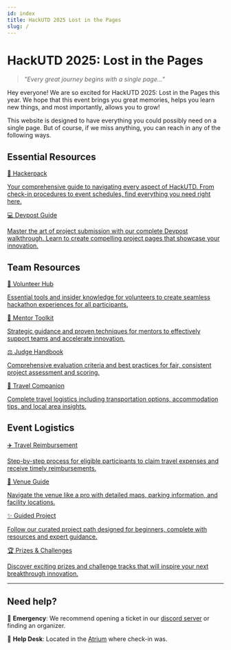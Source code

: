 ```yaml
---
id: index
title: HackUTD 2025 Lost in the Pages
slug: /
---
```


# HackUTD 2025: Lost in the Pages

> _"Every great journey begins with a single page..."_

Hey everyone! We are so excited for HackUTD 2025: Lost in the Pages this year. We hope that this event brings you great memories, helps you learn new things, and most importantly, allows you to grow!

This website is designed to have everything you could possibly need on a single page. But of course, if we miss anything, you can reach in any of the following ways.

<h2 className="section-header">Essential Resources</h2>

<div className="primary-cards">
  <a href="/dayof/general-hackerpack" className="notion-card notion-card--primary notion-card-link">
    <div className="notion-card-header">
      <span className="notion-card-emoji">🎒</span>
      Hackerpack
    </div>
    <p className="notion-card-description">
      Your comprehensive guide to navigating every aspect of HackUTD. From check-in procedures to event schedules, find everything you need right here.
    </p>
  </a>
  
  <a href="/dayof/devpost-guide" className="notion-card notion-card--primary notion-card-link">
    <div className="notion-card-header">
      <span className="notion-card-emoji">💻</span>
      Devpost Guide
    </div>
    <p className="notion-card-description">
      Master the art of project submission with our complete Devpost walkthrough. Learn to create compelling project pages that showcase your innovation.
    </p>
  </a>
</div>

<h2 className="section-header">Team Resources</h2>

<div className="custom-card-grid">
  <a href="/dayof/volunteer-hackerpack" className="notion-card notion-card--volunteer notion-card-link">
    <div className="notion-card-header">
      <span className="notion-card-emoji">🙋</span>
      Volunteer Hub
    </div>
    <p className="notion-card-description">
      Essential tools and insider knowledge for volunteers to create seamless hackathon experiences for all participants.
    </p>
  </a>
  
  <a href="/dayof/mentor-guide" className="notion-card notion-card--volunteer notion-card-link">
    <div className="notion-card-header">
      <span className="notion-card-emoji">🎯</span>
      Mentor Toolkit
    </div>
    <p className="notion-card-description">
      Strategic guidance and proven techniques for mentors to effectively support teams and accelerate innovation.
    </p>
  </a>
  
  <a href="/dayof/judge-guide" className="notion-card notion-card--volunteer notion-card-link">
    <div className="notion-card-header">
      <span className="notion-card-emoji">⚖️</span>
      Judge Handbook
    </div>
    <p className="notion-card-description">
      Comprehensive evaluation criteria and best practices for fair, consistent project assessment and scoring.
    </p>
  </a>
  
  <a href="/dayof/travel-guide" className="notion-card notion-card--volunteer notion-card-link">
    <div className="notion-card-header">
      <span className="notion-card-emoji">🧳</span>
      Travel Companion
    </div>
    <p className="notion-card-description">
      Complete travel logistics including transportation options, accommodation tips, and local area insights.
    </p>
  </a>
</div>

<h2 className="section-header">Event Logistics</h2>

<div className="custom-card-grid">
  <a href="/dayof/travel-reimbursement" className="notion-card notion-card--travel notion-card-link">
    <div className="notion-card-header">
      <span className="notion-card-emoji">✈️</span>
      Travel Reimbursement
    </div>
    <p className="notion-card-description">
      Step-by-step process for eligible participants to claim travel expenses and receive timely reimbursements.
    </p>
  </a>
  
  <a href="/dayof/venue-parking" className="notion-card notion-card--travel notion-card-link">
    <div className="notion-card-header">
      <span className="notion-card-emoji">🏢</span>
      Venue Guide
    </div>
    <p className="notion-card-description">
      Navigate the venue like a pro with detailed maps, parking information, and facility locations.
    </p>
  </a>
  
  <a href="/dayof/guided-project" className="notion-card notion-card--guide notion-card-link">
    <div className="notion-card-header">
      <span className="notion-card-emoji">✨</span>
      Guided Project
    </div>
    <p className="notion-card-description">
      Follow our curated project path designed for beginners, complete with resources and expert guidance.
    </p>
  </a>
  
  <a href="/dayof/prizes-challenges" className="notion-card notion-card--prizes notion-card-link">
    <div className="notion-card-header">
      <span className="notion-card-emoji">🏆</span>
      Prizes & Challenges
    </div>
    <p className="notion-card-description">
      Discover exciting prizes and challenge tracks that will inspire your next breakthrough innovation.
    </p>
  </a>
</div>

---

<div style={{textAlign: 'center', marginTop: '48px', padding: '24px', background: 'rgba(0,0,0,0.1)', borderRadius: '12px', border: '1px solid rgba(255,255,255,0.1)'}}>

## **Need help?**

🚨 **Emergency**: We recommend opening a ticket in our [discord server](https://discord.gg/sCJb7J98QD) or finding an organizer.

📍 **Help Desk**: Located in the [Atrium](../dayof/venue-parking.md) where check-in was.

</div>
